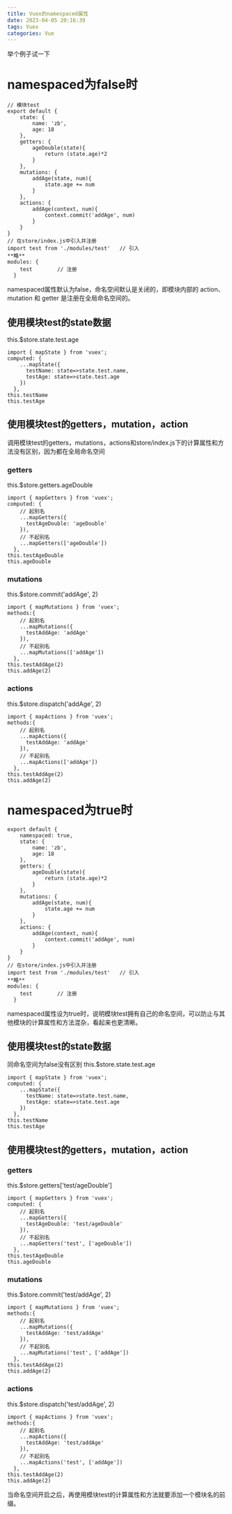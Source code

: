 ```yaml
---
title: Vuex的namespaced属性
date: 2023-04-05 20:16:39
tags: Vuex
categories: Vue
---
```

举个例子试一下
# namespaced为false时
```
// 模块test
export default {
    state: {
        name: 'zb',
        age: 18
    },
    getters: {
        ageDouble(state){
            return (state.age)*2
        }
    },
    mutations: {
        addAge(state, num){
            state.age += num 
        }
    },
    actions: {
        addAge(context, num){
            context.commit('addAge', num)
        }
    }
}
// 在store/index.js中引入并注册
import test from './modules/test'   // 引入
**略**
modules: {
    test        // 注册
  }
```
namespaced属性默认为false，命名空间默认是关闭的，即模块内部的 action、mutation 和 getter 是注册在全局命名空间的。
## 使用模块test的state数据
this.$store.state.test.age
```
import { mapState } from 'vuex';
computed: {
    ...mapState({
      testName: state=>state.test.name,
      testAge: state=>state.test.age
    })
  },
this.testName
this.testAge
```
## 使用模块test的getters，mutation，action
调用模块test的getters，mutations，actions和store/index.js下的计算属性和方法没有区别，因为都在全局命名空间
### getters
this.$store.getters.ageDouble
```
import { mapGetters } from 'vuex';
computed: {
    // 起别名
    ...mapGetters({
      testAgeDouble: 'ageDouble'
    }),
    // 不起别名
    ...mapGetters(['ageDouble'])
  }, 
this.testAgeDouble
this.ageDouble
```
### mutations
this.$store.commit('addAge', 2)
```
import { mapMutations } from 'vuex';
methods:{
    // 起别名
    ...mapMutations({
      testAddAge: 'addAge'
    }),
    // 不起别名
    ...mapMutations(['addAge'])
  },
this.testAddAge(2)
this.addAge(2)
```
### actions
this.$store.dispatch('addAge', 2)
```
import { mapActions } from 'vuex';
methods:{
    // 起别名
    ...mapActions({
      testAddAge: 'addAge'
    }),
    // 不起别名
    ...mapActions(['addAge'])
  },
this.testAddAge(2)
this.addAge(2)
```
# namespaced为true时
```
export default {
    namespaced: true,
    state: {
        name: 'zb',
        age: 18
    },
    getters: {
        ageDouble(state){
            return (state.age)*2
        }
    },
    mutations: {
        addAge(state, num){
            state.age += num 
        }
    },
    actions: {
        addAge(context, num){
            context.commit('addAge', num)
        }
    }
}
// 在store/index.js中引入并注册
import test from './modules/test'   // 引入
**略**
modules: {
    test        // 注册
  }
```
namespaced属性设为true时，说明模块test拥有自己的命名空间，可以防止与其他模块的计算属性和方法混杂，看起来也更清晰。
## 使用模块test的state数据
同命名空间为false没有区别
this.$store.state.test.age
```
import { mapState } from 'vuex';
computed: {
    ...mapState({
      testName: state=>state.test.name,
      testAge: state=>state.test.age
    })
  },
this.testName
this.testAge
```
## 使用模块test的getters，mutation，action
### getters
this.$store.getters['test/ageDouble']
```
import { mapGetters } from 'vuex';
computed: {
    // 起别名
    ...mapGetters({
      testAgeDouble: 'test/ageDouble'
    }),
    // 不起别名
    ...mapGetters('test', ['ageDouble'])
  },
this.testAgeDouble
this.ageDouble
```
### mutations
this.$store.commit('test/addAge', 2)
```
import { mapMutations } from 'vuex';
methods:{
    // 起别名
    ...mapMutations({
      testAddAge: 'test/addAge'
    }),
    // 不起别名
    ...mapMutations('test', ['addAge'])
  },
this.testAddAge(2)
this.addAge(2)
```
### actions
this.$store.dispatch('test/addAge', 2)
```
import { mapActions } from 'vuex';
methods:{
    // 起别名
    ...mapActions({
      testAddAge: 'test/addAge'
    }),
    // 不起别名
    ...mapActions('test', ['addAge'])
  },
this.testAddAge(2)
this.addAge(2)
```
当命名空间开启之后，再使用模块test的计算属性和方法就要添加一个模块名的前缀。

